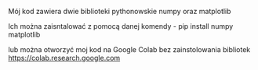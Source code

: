 Mój kod zawiera dwie biblioteki pythonowskie numpy oraz matplotlib

Ich można zaisntalować z pomocą danej komendy - pip install numpy matplotlib

lub można otworzyć moj kod na Google Colab bez zainstolowania bibliotek 
https://colab.research.google.com

